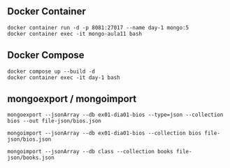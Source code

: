 ## Docker Container
```
docker container run -d -p 8081:27017 --name day-1 mongo:5
docker container exec -it mongo-aula11 bash

```

## Docker Compose
```
docker compose up --build -d
docker container exec -it day-1 bash
```

## mongoexport / mongoimport
```
mongoexport --jsonArray --db ex01-dia01-bios --type=json --collection bios --out file-json/bios.json

mongoimport --jsonArray --db ex01-dia01-bios --collection bios file-json/bios.json

mongoimport --jsonArray --db class --collection books file-json/books.json 
```
